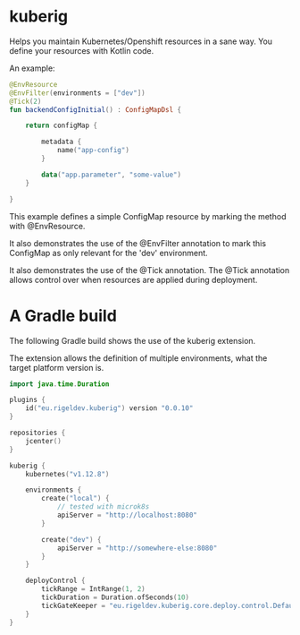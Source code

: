 # kuberig

Helps you maintain Kubernetes/Openshift resources in a sane way. You define your resources with Kotlin code.

An example:

```kotlin
@EnvResource
@EnvFilter(environments = ["dev"])
@Tick(2)
fun backendConfigInitial() : ConfigMapDsl {

    return configMap {

        metadata {
            name("app-config")
        }

        data("app.parameter", "some-value")
    }

}
```

This example defines a simple ConfigMap resource by marking the method with @EnvResource.

It also demonstrates the use of the @EnvFilter annotation to mark this ConfigMap as only relevant for the 'dev' environment.

It also demonstrates the use of the @Tick annotation. The @Tick annotation allows control over when resources are applied during deployment.

# A Gradle build

The following Gradle build shows the use of the kuberig extension.

The extension allows the definition of multiple environments, what the target platform version is.

```kotlin
import java.time.Duration

plugins {
    id("eu.rigeldev.kuberig") version "0.0.10"
}

repositories {
    jcenter()
}

kuberig {
    kubernetes("v1.12.8")

    environments {
        create("local") {
            // tested with microk8s
            apiServer = "http://localhost:8080"
        }

        create("dev") {
            apiServer = "http://somewhere-else:8080"
        }
    }

    deployControl {
        tickRange = IntRange(1, 2)
        tickDuration = Duration.ofSeconds(10)
        tickGateKeeper = "eu.rigeldev.kuberig.core.deploy.control.DefaultTickGateKeeper"
    }
}
```